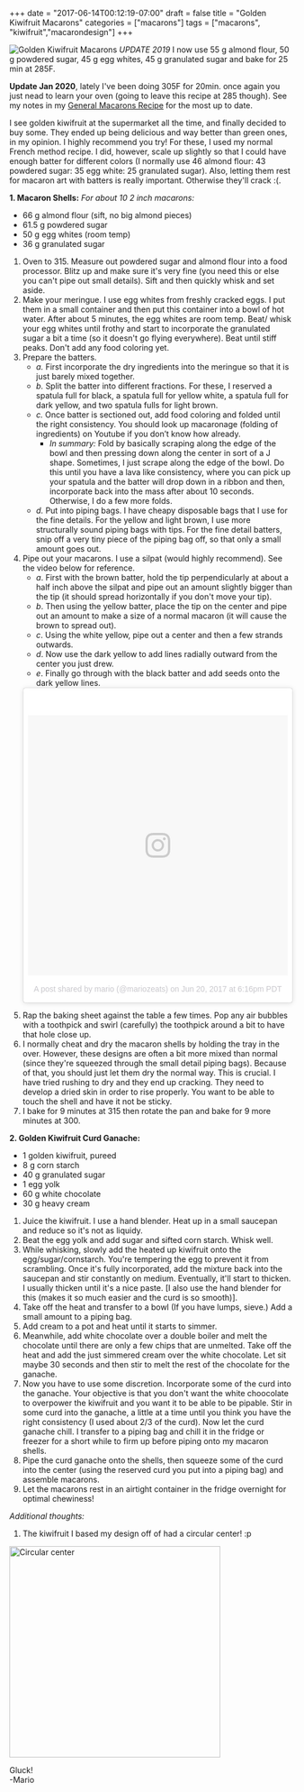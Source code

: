 +++
date = "2017-06-14T00:12:19-07:00"
draft = false
title = "Golden Kiwifruit Macarons"
categories = ["macarons"]
tags = ["macarons", "kiwifruit","macarondesign"]
+++

![Golden Kiwifruit Macarons](https://farm5.staticflickr.com/4286/35455702915_a05adeb8ee_h.jpg)
*UPDATE 2019* I now use 55 g almond flour, 50 g powdered sugar, 45 g egg whites, 45 g granulated sugar and bake for 25 min at 285F.

**Update Jan 2020**, lately I've been doing 305F for 20min. once again you just nead to learn your oven (going to leave this recipe at 285 though). See my notes in my [General Macarons Recipe](https://www.mariozeats.com/post/macarons/) for the most up to date.  

I see golden kiwifruit at the supermarket all the time, and finally decided to buy some. They ended up being delicious and way better than green ones, in my opinion. I highly recommend you try! For these, I used my normal French method recipe. I did, however, scale up slightly so that I could have enough batter for different colors (I normally use 46 almond flour: 43 powdered sugar: 35 egg white: 25 granulated sugar). Also, letting them rest for macaron art with batters is really important. Otherwise they'll crack :(. 
 
**1. Macaron Shells:**  *For about 10 2 inch macarons:*  

- 66 g almond flour (sift, no big almond pieces)  
- 61.5 g powdered sugar  
- 50 g egg whites (room temp)  
- 36 g granulated sugar  

1. Oven to 315. Measure out powdered sugar and almond flour into a food processor. Blitz up and make sure it's very fine (you need this or else you can't pipe out small details). Sift and then quickly whisk and set aside. 
2. Make your meringue. I use egg whites from freshly cracked eggs. I put them in a small container and then put this container into a bowl of hot water. After about 5 minutes, the egg whites are room temp. Beat/ whisk your egg whites until frothy and start to incorporate the granulated sugar a bit a time (so it doesn't go flying everywhere). Beat until stiff peaks. Don't add any food coloring yet.       
3. Prepare the batters.
    - *a.* First incorporate the dry ingredients into the meringue so that it is just barely mixed together.   
    - *b.* Split the batter into different fractions. For these, I reserved a spatula full for black, a spatula full for yellow white, a spatula full for dark yellow, and two spatula fulls for light brown. 
    - *c.* Once batter is sectioned out, add food coloring and folded until the right consistency. You should look up macaronage (folding of ingredients) on Youtube if you don’t know how already.  
        - *In summary:* Fold by basically scraping along the edge of the bowl and then pressing down along the center in sort of a J shape. Sometimes, I just scrape along the edge of the bowl. Do this until you have a lava like consistency, where you can pick up your spatula and the batter will drop down in a ribbon and then, incorporate back into the mass after about 10 seconds. Otherwise, I do a few more folds.   
    - *d.*  Put into piping bags. I have cheapy disposable bags that I use for the fine details. For the yellow and light brown, I use more structurally sound piping bags with tips. For the fine detail batters, snip off a very tiny piece of the piping bag off, so that only a small amount goes out.
4. Pipe out your macarons. I use a silpat (would highly recommend). See the video below for reference.
    - *a*. First with the brown batter, hold the tip perpendicularly at about a half inch above the silpat and pipe out an amount slightly bigger than the tip (it should spread horizontally if you don't move your tip).  
    - *b*. Then using the yellow batter, place the tip on the center and pipe out an amount to make a size of a normal macaron (it will cause the brown to spread out).  
    - *c*. Using the white yellow, pipe out a center and then a few strands outwards. 
    - *d*. Now use the dark yellow to add lines radially outward from the center you just drew.  
    - *e*. Finally go through with the black batter and add seeds onto the dark yellow lines.  
    <blockquote class="instagram-media" data-instgrm-version="7" style=" background:#FFF; border:0; border-radius:3px; box-shadow:0 0 1px 0 rgba(0,0,0,0.5),0 1px 10px 0 rgba(0,0,0,0.15); margin: 1px; max-width:658px; padding:0; width:99.375%; width:-webkit-calc(100% - 2px); width:calc(100% - 2px);"><div style="padding:8px;"> <div style=" background:#F8F8F8; line-height:0; margin-top:40px; padding:50.0% 0; text-align:center; width:100%;"> <div style=" background:url(data:image/png;base64,iVBORw0KGgoAAAANSUhEUgAAACwAAAAsCAMAAAApWqozAAAABGdBTUEAALGPC/xhBQAAAAFzUkdCAK7OHOkAAAAMUExURczMzPf399fX1+bm5mzY9AMAAADiSURBVDjLvZXbEsMgCES5/P8/t9FuRVCRmU73JWlzosgSIIZURCjo/ad+EQJJB4Hv8BFt+IDpQoCx1wjOSBFhh2XssxEIYn3ulI/6MNReE07UIWJEv8UEOWDS88LY97kqyTliJKKtuYBbruAyVh5wOHiXmpi5we58Ek028czwyuQdLKPG1Bkb4NnM+VeAnfHqn1k4+GPT6uGQcvu2h2OVuIf/gWUFyy8OWEpdyZSa3aVCqpVoVvzZZ2VTnn2wU8qzVjDDetO90GSy9mVLqtgYSy231MxrY6I2gGqjrTY0L8fxCxfCBbhWrsYYAAAAAElFTkSuQmCC); display:block; height:44px; margin:0 auto -44px; position:relative; top:-22px; width:44px;"></div></div><p style=" color:#c9c8cd; font-family:Arial,sans-serif; font-size:14px; line-height:17px; margin-bottom:0; margin-top:8px; overflow:hidden; padding:8px 0 7px; text-align:center; text-overflow:ellipsis; white-space:nowrap;"><a href="https://www.instagram.com/p/BVlTW4xFYoc/" style=" color:#c9c8cd; font-family:Arial,sans-serif; font-size:14px; font-style:normal; font-weight:normal; line-height:17px; text-decoration:none;" target="_blank">A post shared by mario (@mariozeats)</a> on <time style=" font-family:Arial,sans-serif; font-size:14px; line-height:17px;" datetime="2017-06-21T01:16:34+00:00">Jun 20, 2017 at 6:16pm PDT</time></p></div></blockquote>
<script async defer src="//platform.instagram.com/en_US/embeds.js"></script> 
5. Rap the baking sheet against the table a few times.  Pop any air bubbles with a toothpick and swirl (carefully) the toothpick around a bit to have that hole close up.  
6. I normally cheat and dry the macaron shells by holding the tray in the over. However, these designs are often a bit more mixed than normal (since they're squeezed through the small detail piping bags). Because of that, you should just let them dry the normal way. This is crucial. I have tried rushing to dry and they end up cracking. They need to develop a dried skin in order to rise properly. 
You want to be able to touch the shell and have it not be sticky. 
6. I bake for 9 minutes at 315 then rotate the pan and bake for 9 more minutes at 300.

**2. Golden Kiwifruit Curd Ganache:**  

- 1 golden kiwifruit, pureed 
- 8 g corn starch  
- 40 g granulated sugar  
- 1 egg yolk  
- 60 g white chocolate  
- 30 g heavy cream   
  
1. Juice the kiwifruit. I use a hand blender. Heat up in a small saucepan and reduce so it's not as liquidy. 
2. Beat the egg yolk and add sugar and sifted corn starch. Whisk well.  
3. While whisking, slowly add the heated up kiwifruit onto the egg/sugar/cornstarch. You're tempering the egg to prevent it from scrambling. Once it's fully incorporated, add the mixture back into the saucepan and stir constantly on medium. Eventually, it'll start to thicken. I usually thicken until it's a nice paste. [I also use the hand blender for this (makes it so much easier and the curd is so smooth)].  
4. Take off the heat and transfer to a bowl (If you have lumps, sieve.) Add a small amount to a piping bag. 
5. Add cream to a pot and heat until it starts to simmer.
6. Meanwhile, add white chocolate over a double boiler and melt the chocolate until there are only a few chips that are unmelted. Take off the heat and add the just simmered cream over the white chocolate. Let sit maybe 30 seconds and then stir to melt the rest of the chocolate for the ganache.
7. Now you have to use some discretion. Incorporate some of the curd into the ganache. Your objective is that you don't want the white choocolate to overpower the kiwifruit and you want it to be able to be pipable. Stir in some curd into the ganache, a little at a time until you think you have the right consistency (I used about 2/3 of the curd). Now let the curd ganache chill. I transfer to a piping bag and chill it in the fridge or freezer for a short while to firm up before piping onto my macaron shells.  
8. Pipe the curd ganache onto the shells, then squeeze some of the curd into the center (using the reserved curd you put into a piping bag) and assemble macarons.  
9. Let the macarons rest in an airtight container in the fridge overnight for optimal chewiness!

*Additional thoughts:*  

1. The kiwifruit I based my design off of had a circular center! :p  
<img src="https://farm5.staticflickr.com/4278/35475249785_6841902e3b_c.jpg" alt="Circular center" style="height: 375px;"/>

Gluck!  
-Mario

